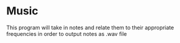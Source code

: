 # Music
This program will take in notes and relate them to their appropriate frequencies in order to output notes as .wav file
